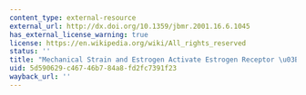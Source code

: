 ```yaml
---
content_type: external-resource
external_url: http://dx.doi.org/10.1359/jbmr.2001.16.6.1045
has_external_license_warning: true
license: https://en.wikipedia.org/wiki/All_rights_reserved
status: ''
title: "Mechanical Strain and Estrogen Activate Estrogen Receptor \u03B1 in Bone Cells"
uid: 5d590629-c467-46b7-84a8-fd2fc7391f23
wayback_url: ''
---
```

